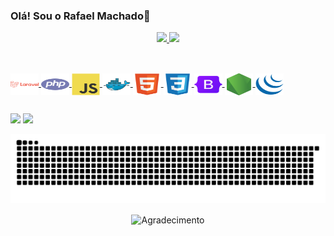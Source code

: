 ### Olá! Sou o Rafael Machado👋

<div align="center">
  <a href="https://github.com/RafaelDMachado2001">
  <img height="165em" src="https://github-readme-stats.vercel.app/api?username=RafaelDMachado2001&show_icons=true&theme=radical&include_all_commits=true&count_private=true"/>
  <img height="165em" src="https://github-readme-stats.vercel.app/api/top-langs/?username=RafaelDMachado2001&layout=compact&langs_count=10&theme=radical"/>
</div>
  
 ##
 
<div style="display: inline_block"><br>
  <img align="center" alt="Laravel" height="35" width="45" src="https://github.com/devicons/devicon/blob/master/icons/laravel/laravel-original-wordmark.svg">
  
  <img align="center" alt="PHP" height="35" width="45" src="https://github.com/devicons/devicon/blob/master/icons/php/php-plain.svg">
  
  <img align="center" alt="Javascript" height="35" width="45" src="https://github.com/devicons/devicon/blob/master/icons/javascript/javascript-original.svg">
  
  <img align="center" alt="Docker" height="35" width="45" src="https://github.com/devicons/devicon/blob/master/icons/docker/docker-original.svg">
  
  <img align="center" alt="HTML5" height="35" width="45" src="https://github.com/devicons/devicon/blob/master/icons/html5/html5-original.svg">
  
  <img align="center" alt="CSS" height="35" width="45"  src="https://github.com/devicons/devicon/blob/master/icons/css3/css3-original.svg">
  
  <img align="center" alt="Bootstrap" height="35" width="45" src="https://github.com/devicons/devicon/blob/master/icons/bootstrap/bootstrap-original.svg">
  
  <img align="center" alt="NodeJS" height="35" width="45" src="https://github.com/devicons/devicon/blob/master/icons/nodejs/nodejs-original.svg">
  
  <img align="center" alt="JQuery" height="35" width="45" src="https://github.com/devicons/devicon/blob/master/icons/jquery/jquery-original.svg">
</div>
  
 ##
  
 <div> 
  <a href="mailto:rafaeldmachado2001@gmail.com"><img src="https://img.shields.io/badge/-Gmail-%23333?style=for-the-badge&logo=gmail&logoColor=white" target="_blank"></a>
  <a href="https://www.linkedin.com/in/rafael-dorneles-machado-8478b3172/" target="_blank"><img src="https://img.shields.io/badge/-LinkedIn-%230077B5?style=for-the-badge&logo=linkedin&logoColor=white" target="_blank"></a> 
 
  ![Snake animation](https://github.com/RafaelDMachado2001/RafaelDMachado2001/blob/output/github-contribution-grid-snake.svg)
 
</div>
  
<div align="center">
  <img align="center" alt="Agradecimento" src="http://ForTheBadge.com/images/badges/built-with-love.svg"> 
</div>
